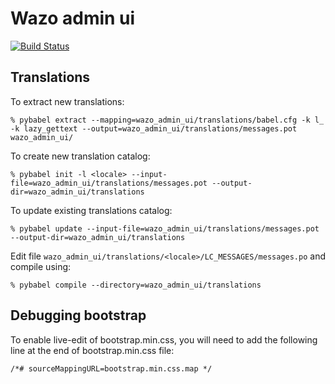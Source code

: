 Wazo admin ui
=============

[![Build Status](https://travis-ci.org/wazo-pbx/wazo-admin-ui.png?branch=master)](https://travis-ci.org/wazo-pbx/wazo-admin-ui)

## Translations

To extract new translations:

    % pybabel extract --mapping=wazo_admin_ui/translations/babel.cfg -k l_ -k lazy_gettext --output=wazo_admin_ui/translations/messages.pot wazo_admin_ui/

To create new translation catalog:

    % pybabel init -l <locale> --input-file=wazo_admin_ui/translations/messages.pot --output-dir=wazo_admin_ui/translations

To update existing translations catalog:

    % pybabel update --input-file=wazo_admin_ui/translations/messages.pot --output-dir=wazo_admin_ui/translations


Edit file `wazo_admin_ui/translations/<locale>/LC_MESSAGES/messages.po` and compile
using:

    % pybabel compile --directory=wazo_admin_ui/translations


## Debugging bootstrap

To enable live-edit of bootstrap.min.css, you will need to add the following line at the end of
bootstrap.min.css file:

    /*# sourceMappingURL=bootstrap.min.css.map */

